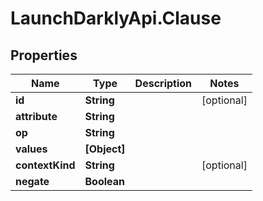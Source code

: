 # LaunchDarklyApi.Clause

## Properties

Name | Type | Description | Notes
------------ | ------------- | ------------- | -------------
**id** | **String** |  | [optional] 
**attribute** | **String** |  | 
**op** | **String** |  | 
**values** | **[Object]** |  | 
**contextKind** | **String** |  | [optional] 
**negate** | **Boolean** |  | 


